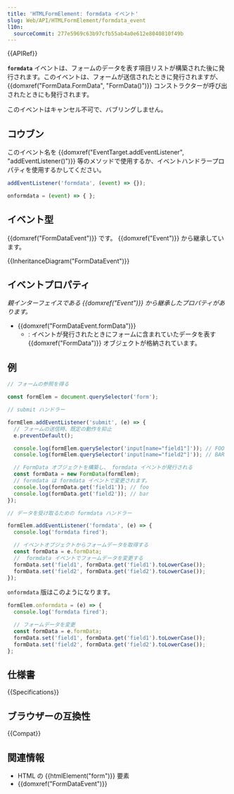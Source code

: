 ```yaml
---
title: 'HTMLFormElement: formdata イベント'
slug: Web/API/HTMLFormElement/formdata_event
l10n:
  sourceCommit: 277e5969c63b97cfb55ab4a0e612e8040810f49b
---
```


{{APIRef}}

**`formdata`** イベントは、フォームのデータを表す項目リストが構築された後に発行されます。このイベントは、フォームが送信されたときに発行されますが、 {{domxref("FormData.FormData", "FormData()")}} コンストラクターが呼び出されたときにも発行されます。

このイベントはキャンセル不可で、バブリングしません。

## コウブン

このイベント名を {{domxref("EventTarget.addEventListener", "addEventListener()")}} 等のメソッドで使用するか、イベントハンドラープロパティを使用するかしてください。

```js
addEventListener('formdata', (event) => {});

onformdata = (event) => { };
```

## イベント型

{{domxref("FormDataEvent")}} です。 {{domxref("Event")}} から継承しています。

{{InheritanceDiagram("FormDataEvent")}}

## イベントプロパティ

_親インターフェイスである {{domxref("Event")}} から継承したプロパティがあります。_

- {{domxref("FormDataEvent.formData")}}
  - : イベントが発行されたときにフォームに含まれていたデータを表す {{domxref("FormData")}} オブジェクトが格納されています。

## 例

```js
// フォームの参照を得る

const formElem = document.querySelector('form');

// submit ハンドラー

formElem.addEventListener('submit', (e) => {
  // フォームの送信時、既定の動作を抑止
  e.preventDefault();

  console.log(formElem.querySelector('input[name="field1"]')); // FOO
  console.log(formElem.querySelector('input[name="field2"]')); // BAR

  // FormData オブジェクトを構築し、 formdata イベントが発行される
  const formData = new FormData(formElem);
  // formdata は formdata イベントで変更されます。
  console.log(formData.get('field1')); // foo
  console.log(formData.get('field2')); // bar
});

// データを受け取るための formdata ハンドラー

formElem.addEventListener('formdata', (e) => {
  console.log('formdata fired');

  // イベントオブジェクトからフォームデータを取得する
  const formData = e.formData;
  //  formdata イベントでフォームデータを変更する
  formData.set('field1', formData.get('field1').toLowerCase());
  formData.set('field2', formData.get('field2').toLowerCase());
});
```

`onformdata` 版はこのようになります。

```js
formElem.onformdata = (e) => {
  console.log('formdata fired');

  // フォームデータを変更
  const formData = e.formData;
  formData.set('field1', formData.get('field1').toLowerCase());
  formData.set('field2', formData.get('field2').toLowerCase());
};
```

## 仕様書

{{Specifications}}

## ブラウザーの互換性

{{Compat}}

## 関連情報

- HTML の {{htmlElement("form")}} 要素
- {{domxref("FormDataEvent")}}
